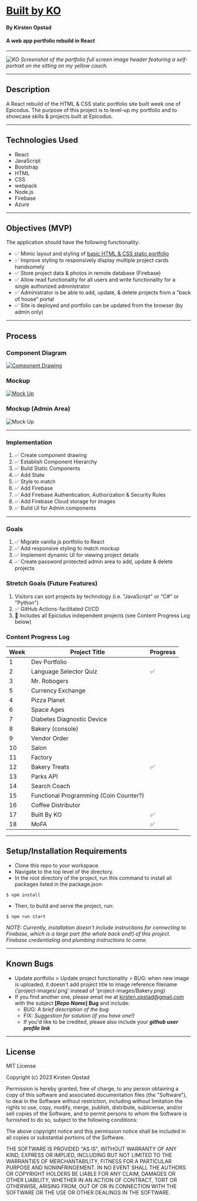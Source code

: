 # [Built by KO](https://built-by-ko.web.app/)

#### By Kirsten Opstad

#### A web app portfolio rebuild in React

***

![KO](./src/img/screenshot.png)
*Screenshot of the portfolio full screen image header featuring a self-portrait on me sitting on my yellow couch.*
***

## Description

A React rebuild of the HTML & CSS static portfolio site built week one of Epicodus. The purpose of this project is to level-up my portfolio and to showcase skills & projects built at Epicodus.

*** 

## Technologies Used

* React
* JavaScript
* Bootstrap
* HTML
* CSS
* webpack
* Node.js
* Firebase
* Azure

***

## Objectives (MVP)
<!-- ✅ -->
The application should have the following functionality:
* ✅ Mimic layout and styling of [basic HTML & CSS static portfolio](https://kirstenopstad.github.io/portfolio/)
* ✅ Improve styling to responsively display multiple project cards handsomely
* ✅ Store project data & photos in remote database (Firebase)
* ✅ Allow read functionality for all users and write functionality for a single authorized administrator
* ✅ Administrator is be able to add, update, & delete projects from a "back of house" portal
* ✅ Site is deployed and portfolio can be updated from the browser (by admin only)



***

## Process 
### Component Diagram
[![Component Drawing](./src/img/component_diagram.png)](https://www.figma.com/file/Vl9pSCKAJ8mXBxthevwSS5/Portfolio-(React)?node-id=0%3A1&t=TNBLDLPmGXTXCq06-1)
### Mockup
[![Mock Up](./src/img/mock_up.png)](https://www.figma.com/file/Vl9pSCKAJ8mXBxthevwSS5/Portfolio-(React)?node-id=0%3A1&t=TNBLDLPmGXTXCq06-1)
### Mockup (Admin Area)
![Mock Up](./src/img/mock_up_admin.png)
***

### Implementation
1. ✅ Create component drawing
2. ✅ Establish Component Hierarchy
3. ✅ Build Static Components
4. ✅ Add State
5. ✅ Style to match
6. ✅ Add Firebase
7. ✅ Add Firebase Authentication, Authorization & Security Rules
8. ✅ Add Firebase Cloud storage for images
9. ✅ Build UI for Admin components

*** 

### Goals
1. ✅ Migrate vanilla js portfolio to React
2. ✅ Add responsive styling to match mockup
3. ✅ Implement dynamic UI for viewing project details
4. ✅ Create password protected admin area to add, update & delete projects

### Stretch Goals (Future Features)
1. Visitors can sort projects by technology (i.e. "JavaScript" or "C#" or "Python")
2. ✅ GitHub Actions-facilitated CI/CD
3. 📌 Includes all Epicodus independent projects (see Content Progress Log below)

### Content Progress Log


  |Week |Project Title|Progress |
  |---|---|---|
  |1|Dev Portfolio | |
  |2|Language Selector Quiz |✅|
  |3|Mr. Robogers | |
  |5|Currency Exchange | |
  |4|Pizza Planet | |
  |6|Space Ages | |
  |7|Diabetes Diagnostic Device | |
  |8|Bakery (console) | |
  |9|Vendor Order | |
  |10|Salon | |
  |11|Factory | |
  |12|Bakery Treats |✅|
  |13|Parks API | |
  |14|Search Coach | |
  |15|Functional Programming (Coin Counter?) | |
  |16|Coffee Distributor | |
  |17|Built By KO |✅|
  |18|MoFA |✅|

***

## Setup/Installation Requirements

* Clone this repo to your workspace.
* Navigate to the top level of the directory.
* In the root directory of the project, run this command to install all packages listed in the package.json:
```
$ npm install
```
* Then, to build and serve the project, run: 
```
$ npm run start
```
*NOTE: Currently, installation doesn't include instructions for connecting to Firebase, which is a large part (the whole back end!) of this project. Firebase credentialing and plumbing instructions to come.*

***
## Known Bugs

* Update portfolio > Update project functionality > BUG: when new image is uploaded, it doesn't add project title to image reference filename ('project-images/.png' instead of 'project-images/Bakery.png)
* If you find another one, please email me at kirsten.opstad@gmail.com with the subject **[_Repo Name_] Bug** and include:
  * BUG: _A brief description of the bug_
  * FIX: _Suggestion for solution (if you have one!)_
  * If you'd like to be credited, please also include your **_github user profile link_**
***
## License

MIT License

Copyright (c) 2023 Kirsten Opstad

Permission is hereby granted, free of charge, to any person obtaining a copy of this software and associated documentation files (the "Software"), to deal in the Software without restriction, including without limitation the rights to use, copy, modify, merge, publish, distribute, sublicense, and/or sell copies of the Software, and to permit persons to whom the Software is furnished to do so, subject to the following conditions:

The above copyright notice and this permission notice shall be included in all copies or substantial portions of the Software.

THE SOFTWARE IS PROVIDED "AS IS", WITHOUT WARRANTY OF ANY KIND, EXPRESS OR IMPLIED, INCLUDING BUT NOT LIMITED TO THE WARRANTIES OF MERCHANTABILITY, FITNESS FOR A PARTICULAR PURPOSE AND NONINFRINGEMENT. IN NO EVENT SHALL THE AUTHORS OR COPYRIGHT HOLDERS BE LIABLE FOR ANY CLAIM, DAMAGES OR OTHER LIABILITY, WHETHER IN AN ACTION OF CONTRACT, TORT OR OTHERWISE, ARISING FROM, OUT OF OR IN CONNECTION WITH THE SOFTWARE OR THE USE OR OTHER DEALINGS IN THE SOFTWARE.
